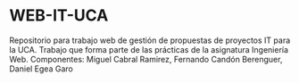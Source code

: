 # WEB-IT-UCA
Repositorio para trabajo web de gestión de propuestas de proyectos IT para la UCA. Trabajo que forma parte de las prácticas de la asignatura Ingeniería Web. Componentes: Miguel Cabral Ramirez, Fernando Candón Berenguer, Daniel Egea Garo
